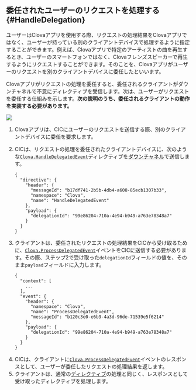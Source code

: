 ## 委任されたユーザーのリクエストを処理する {#HandleDelegation}

ユーザーはClovaアプリを使用する際、リクエストの処理結果をClovaアプリではなく、ユーザーが持っている別のクライアントデバイスで処理するように指定することができます。例えば、Clovaアプリで特定のアーティストの曲を再生するとき、ユーザーのスマートフォンではなく、Clovaフレンズスピーカーで再生するようにリクエストすることができます。そのことを、Clovaアプリがユーザーのリクエストを別のクライアントデバイスに委任したといいます。

Clovaアプリがリクエストの処理を委任すると、委任されるクライアントがダウンチャネルで不意にディレクティブを受信します。次は、ユーザーがリクエストを委任する仕組みを示します。**次の説明のうち、委任されるクライアントの動作を実装する必要があります。**

![](/CIC/Resources/Images/CIC_Handle_Event_Delegation.svg)

<ol>
  <li>Clovaアプリは、CICにユーザーのリクエストを送信する際、別のクライアントデバイスに委任を要求します。</li>
  <li>
    <p>CICは、リクエストの処理を委任されたクライアントデバイスに、次のような<a href="/CIC/References/CICInterface/Clova.html#HandleDelegatedEvent"><code>Clova.HandleDelegatedEvent</code></a>ディレクティブを<a href="/CIC/Guides/Interact_with_CIC.md#CreateConnection">ダウンチャネル</a>で送信します。<p>
    <pre><code>{
  "directive": {
    "header": {
      "messageId": "b17df741-2b5b-4db4-a608-85ecb1307b33",
      "namespace": "Clova",
      "name": "HandleDelegatedEvent"
    },
    "payload": {
      "delegationId": "99e86204-710a-4e94-b949-a763e78348a7"
    }
  }
}</code></pre>
  </li>
  <li>
    <p>クライアントは、委任されたリクエストの処理結果をCICから受け取るために、<a href="/CIC/References/CICInterface/Clova.html#ProcessDelegatedEvent"><code>Clova.ProcessDelegatedEvent</code></a>イベントをCICに送信する必要があります。その際、ステップ2で受け取った<code>delegationId</code>フィールドの値を、そのまま<code>payload</code>フィールドに入力します。</p>
    <pre><code>{
  "context": [
    ...
  ],
  "event": {
    "header": {
      "namespace": "Clova",
      "name": "ProcessDelegatedEvent",
      "messageId": "b120c3e0-e6b9-4a3d-96de-71539e5f6214"
    },
    "payload": {
      "delegationId": "99e86204-710a-4e94-b949-a763e78348a7"
    }
  }
}</code></pre>
  </li>
  <li>CICは、クライアントに<a href="/CIC/References/CICInterface/Clova.html#ProcessDelegatedEvent"><code>Clova.ProcessDelegatedEvent</code></a>イベントのレスポンスとして、ユーザーが委任したリクエストの処理結果を返します。</li>
  <li>クライアントは、通常の<a href="/CIC/Guides/Interact_with_CIC.html#HandleDirective">ディレクティブ</a>の処理と同じく、レスポンスとして受け取ったディレクティブを処理します。</li>
</ol>
